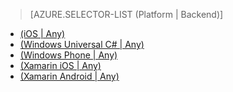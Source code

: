 > [AZURE.SELECTOR-LIST (Platform | Backend)]
- [(iOS | Any)](mobile-services-ios-get-started-offline-data.md)
- [(Windows Universal C# | Any)](mobile-services-windows-store-dotnet-get-started-offline-data.md)
- [(Windows Phone | Any)](mobile-services-windows-phone-get-started-offline-data.md)
- [(Xamarin iOS | Any)](mobile-services-xamarin-ios-get-started-offline-data.md)
- [(Xamarin Android | Any)](mobile-services-xamarin-android-get-started-offline-data.md)

<!--HONumber=42-->
